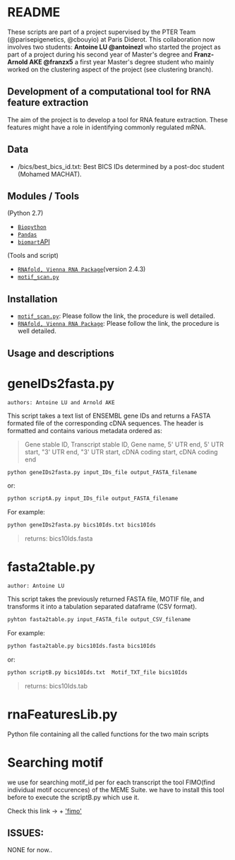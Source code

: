 # README

These scripts are part of a project supervised by the PTER Team (@parisepigenetics, @cbouyio) at Paris Diderot. This collaboration now involves two students: **Antoine LU @antoinezl** who started the project as part of a project during his second year of Master's degree and **Franz-Arnold AKE @franzx5** a first year Master's degree student who mainly worked on the clustering aspect of the project (see clustering branch).

## Development of a computational tool for RNA feature extraction

The aim of the project is to develop a tool for RNA feature extraction. These features might have a role in identifying commonly regulated mRNA.

## Data
+ /bics/best_bics_id.txt: Best BICS IDs determined by a post-doc student (Mohamed MACHAT).

## Modules / Tools
(Python 2.7)
+ [`Biopython`](http://biopython.org)
+ [`Pandas`](http://pandas.pydata.org)
+ [`biomart`API](https://pypi.org/project/biomart/)

(Tools and script)
+ [`RNAfold, Vienna RNA Package`](https://www.tbi.univie.ac.at/RNA/index.html#download)(version 2.4.3)
+ [`motif_scan.py`](https://github.com/miha-skalic/motif_scan)

## Installation
+ [`motif_scan.py`](https://github.com/miha-skalic/motif_scan): Please follow the link, the procedure is well detailed.
+ [`RNAfold, Vienna RNA Package`](https://www.tbi.univie.ac.at/RNA/index.html#download): Please follow the link, the procedure is well detailed.

## Usage and descriptions
# geneIDs2fasta.py

	authors: Antoine LU and Arnold AKE

This script takes a text list of ENSEMBL gene IDs and returns a FASTA formated file of the corresponding cDNA sequences. The header is formatted and contains various metadata ordered as:

>Gene stable ID, Transcript stable ID, Gene name, 5' UTR end, 5' UTR start, "3' UTR end, "3' UTR start, cDNA coding start, cDNA coding end

```python
python geneIDs2fasta.py input_IDs_file output_FASTA_filename
```
or:
```Python
python scriptA.py input_IDs_file output_FASTA_filename
```

For example:

```python
python geneIDs2fasta.py bics10Ids.txt bics10Ids
```
> returns: bics10Ids.fasta

# fasta2table.py

	author: Antoine LU

This script takes the previously returned FASTA file, MOTIF file, and transforms it into a tabulation separated dataframe (CSV format).

```python
pyhton fasta2table.py input_FASTA_file output_CSV_filename
```

For example:

```python
python fasta2table.py bics10Ids.fasta bics10Ids
```
or:
```python
python scriptB.py bics10Ids.txt  Motif_TXT_file bics10Ids
```
> returns: bics10Ids.tab

# rnaFeaturesLib.py

Python file containing all the called functions for the two main scripts

# Searching motif

we use for searching motif_id per for each transcript the tool FIMO(find individual motif occurences) of the MEME Suite.
we have to install this tool before to execute the scriptB.py which use it.

Check this link -> + ['fimo'](http://meme-suite.org/doc/fimo.html)


## ISSUES:
NONE for now..
